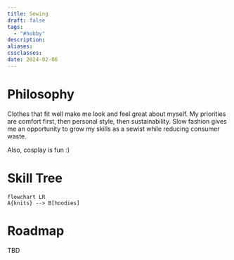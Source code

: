 ```yaml
---
title: Sewing
draft: false
tags:
  - "#hobby"
description: 
aliases: 
cssclasses: 
date: 2024-02-06
---
```

# Philosophy

Clothes that fit well make me look and feel great about myself. My priorities are comfort first, then personal style, then sustainability. Slow fashion gives me an opportunity to grow my skills as a sewist while reducing consumer waste. 

Also, cosplay is fun :)

# Skill Tree

```mermaid
flowchart LR
A{knits} --> B[hoodies]
```

# Roadmap

TBD


